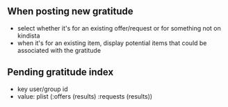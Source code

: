 ## When posting new gratitude
- select whether it's for an existing offer/request or for something not on kindista
- when it's for an existing item, display potential items that could be associated with the gratitude

## Pending gratitude index
- key user/group id
- value: plist (:offers (results) :requests (results))

